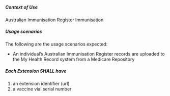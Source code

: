 
##### **Context of Use**
Australian Immunisation Register Immunisation

##### **Usage scenarios**
The following are the usage scenarios expected:
* An individual’s Australian Immunisation Register records are uploaded to the My Health Record system from a Medicare Repository

##### **Each Extension SHALL have**
1. an extension identifier (url)
1. a vaccine vial serial number



